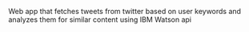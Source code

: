 Web app that fetches tweets from twitter based on user keywords and analyzes them for similar content using IBM Watson api
